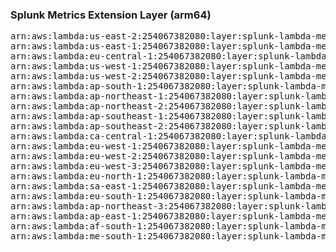 <h3>Splunk Metrics Extension Layer (arm64)</h3>

<pre>
arn:aws:lambda:us-east-2:254067382080:layer:splunk-lambda-metrics-arm:7
arn:aws:lambda:us-east-1:254067382080:layer:splunk-lambda-metrics-arm:7
arn:aws:lambda:eu-central-1:254067382080:layer:splunk-lambda-metrics-arm:7
arn:aws:lambda:us-west-1:254067382080:layer:splunk-lambda-metrics-arm:7
arn:aws:lambda:us-west-2:254067382080:layer:splunk-lambda-metrics-arm:7
arn:aws:lambda:ap-south-1:254067382080:layer:splunk-lambda-metrics-arm:7
arn:aws:lambda:ap-northeast-1:254067382080:layer:splunk-lambda-metrics-arm:7
arn:aws:lambda:ap-northeast-2:254067382080:layer:splunk-lambda-metrics-arm:7
arn:aws:lambda:ap-southeast-1:254067382080:layer:splunk-lambda-metrics-arm:7
arn:aws:lambda:ap-southeast-2:254067382080:layer:splunk-lambda-metrics-arm:7
arn:aws:lambda:ca-central-1:254067382080:layer:splunk-lambda-metrics-arm:7
arn:aws:lambda:eu-west-1:254067382080:layer:splunk-lambda-metrics-arm:7
arn:aws:lambda:eu-west-2:254067382080:layer:splunk-lambda-metrics-arm:7
arn:aws:lambda:eu-west-3:254067382080:layer:splunk-lambda-metrics-arm:7
arn:aws:lambda:eu-north-1:254067382080:layer:splunk-lambda-metrics-arm:7
arn:aws:lambda:sa-east-1:254067382080:layer:splunk-lambda-metrics-arm:7
arn:aws:lambda:eu-south-1:254067382080:layer:splunk-lambda-metrics-arm:7
arn:aws:lambda:ap-northeast-3:254067382080:layer:splunk-lambda-metrics-arm:7
arn:aws:lambda:ap-east-1:254067382080:layer:splunk-lambda-metrics-arm:7
arn:aws:lambda:af-south-1:254067382080:layer:splunk-lambda-metrics-arm:7
arn:aws:lambda:me-south-1:254067382080:layer:splunk-lambda-metrics-arm:7
</pre>
